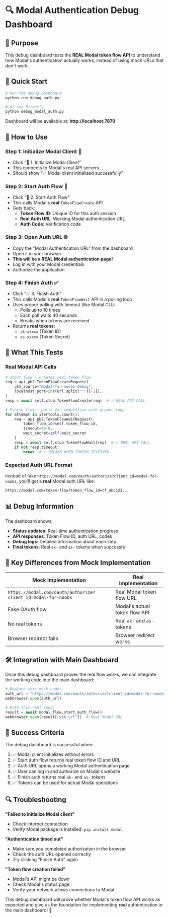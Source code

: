 # 🔍 Modal Authentication Debug Dashboard

## 🎯 Purpose

This debug dashboard tests the **REAL Modal token flow API** to understand how Modal's authentication actually works, instead of using mock URLs that don't work.

## 🚀 Quick Start

```bash
# Run the debug dashboard
python run_debug_auth.py

# Or run directly
python debug_modal_auth.py
```

Dashboard will be available at: **http://localhost:7870**

## 📖 How to Use

### **Step 1: Initialize Modal Client** 🚀
- Click "🚀 1. Initialize Modal Client"
- This connects to Modal's real API servers
- Should show "✅ Modal client initialized successfully"

### **Step 2: Start Auth Flow** 🔐  
- Click "🔐 2. Start Auth Flow" 
- This calls Modal's **real** `TokenFlowCreate` API
- Gets back:
  - **Token Flow ID**: Unique ID for this auth session
  - **Real Auth URL**: Working Modal authentication URL
  - **Auth Code**: Verification code

### **Step 3: Open Auth URL** 🌐
- Copy the "Modal Authentication URL" from the dashboard
- Open it in your browser
- **This will be a REAL Modal authentication page!**
- Log in with your Modal credentials
- Authorize the application

### **Step 4: Finish Auth** ✅
- Click "✅ 3. Finish Auth"
- This calls Modal's **real** `TokenFlowWait` API in a polling loop
- Uses proper polling with timeout (like Modal CLI):
  - Polls up to 10 times
  - Each poll waits 40 seconds
  - Breaks when tokens are received
- Returns **real tokens**:
  - `ak-xxxxx` (Token ID)  
  - `as-xxxxx` (Token Secret)

## 🔧 What This Tests

### **Real Modal API Calls**
```python
# Start flow - creates real token flow
req = api_pb2.TokenFlowCreateRequest(
    utm_source="modal-for-noobs-debug",
    localhost_port=int(url.split(":")[-1]),
)
resp = await self.stub.TokenFlowCreate(req)  # 🔥 REAL API CALL

# Finish flow - polls for completion with proper loop
for attempt in itertools.count():
    req = api_pb2.TokenFlowWaitRequest(
        token_flow_id=self.token_flow_id,
        timeout=40.0,
        wait_secret=self.wait_secret
    )
    resp = await self.stub.TokenFlowWait(req)  # 🔥 REAL API CALL
    if not resp.timeout:
        break  # 🔥 BREAKS WHEN TOKENS RECEIVED
```

### **Expected Auth URL Format**
Instead of fake `https://modal.com/oauth/authorize?client_id=modal-for-noobs`, you'll get a **real** Modal auth URL like:
```
https://modal.com/token-flow?token_flow_id=tf_abc123...
```

## 📊 Debug Information

The dashboard shows:
- **Status updates**: Real-time authentication progress
- **API responses**: Token Flow ID, auth URL, codes
- **Debug logs**: Detailed information about each step
- **Final tokens**: Real `ak-` and `as-` tokens when successful

## 🎯 Key Differences from Mock Implementation

| Mock Implementation | Real Implementation |
|-------------------|-------------------|
| `https://modal.com/oauth/authorize?client_id=modal-for-noobs` | Real Modal token flow URL |
| Fake OAuth flow | Modal's actual token flow API |
| No real tokens | Real `ak-` and `as-` tokens |
| Browser redirect fails | Browser redirect works |

## 🛠️ Integration with Main Dashboard

Once this debug dashboard proves the real flow works, we can integrate the working code into the main dashboard:

```python
# Replace this mock code:
auth_url = "https://modal.com/oauth/authorize?client_id=modal-for-noobs"
webbrowser.open(auth_url)

# With this real code:
result = await modal_flow.start_auth_flow()
webbrowser.open(result["web_url"])  # Real Modal URL
```

## 🎉 Success Criteria

The debug dashboard is successful when:
1. ✅ Modal client initializes without errors
2. ✅ Start auth flow returns real token flow ID and URL
3. ✅ Auth URL opens a working Modal authentication page
4. ✅ User can log in and authorize on Modal's website
5. ✅ Finish auth returns real `ak-` and `as-` tokens
6. ✅ Tokens can be used for actual Modal operations

## 🔍 Troubleshooting

**"Failed to initialize Modal client"**
- Check internet connection
- Verify Modal package is installed: `pip install modal`

**"Authentication timed out"**  
- Make sure you completed authorization in the browser
- Check the auth URL opened correctly
- Try clicking "Finish Auth" again

**"Token flow creation failed"**
- Modal's API might be down
- Check Modal's status page
- Verify your network allows connections to Modal

This debug dashboard will prove whether Modal's token flow API works as expected and give us the foundation for implementing **real** authentication in the main dashboard! 🚀